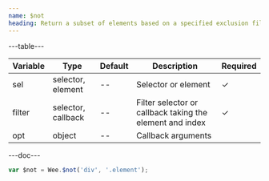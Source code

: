 ```yaml
---
name: $not
heading: Return a subset of elements based on a specified exclusion filter from a specified element
---
```


---table---

| Variable | Type               | Default | Description                                              | Required |
| -------- | ------------------ | ------- | -------------------------------------------------------- | -------- |
| sel      | selector, element  | --      | Selector or element                                      | &#10003; |
| filter   | selector, callback | --      | Filter selector or callback taking the element and index | &#10003; |
| opt      | object             | --      | Callback arguments                                       |          |

---doc---

```javascript
var $not = Wee.$not('div', '.element');
```